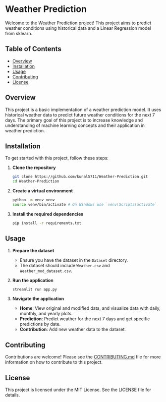 # Weather Prediction

Welcome to the Weather Prediction project! This project aims to predict weather conditions using historical data and a Linear Regression model from sklearn.

## Table of Contents
- [Overview](#overview)
- [Installation](#installation)
- [Usage](#usage)
- [Contributing](#contributing)
- [License](#license)

## Overview
This project is a basic implementation of a weather prediction model. It uses historical weather data to predict future weather conditions for the next 7 days. The primary goal of this project is to increase knowledge and understanding of machine learning concepts and their application in weather prediction.

## Installation
To get started with this project, follow these steps:

1. **Clone the repository**
    ```bash
    git clone https://github.com/kunal5711/Weather-Prediction.git
    cd Weather-Prediction
    ```

2. **Create a virtual environment**
    ```bash
    python -m venv venv
    source venv/bin/activate # On Windows use `venv\Scripts\activate`
    ```

3. **Install the required dependencies**
    ```bash
    pip install -r requirements.txt
    ```

## Usage
1. **Prepare the dataset**
    - Ensure you have the dataset in the `Dataset` directory.
    - The dataset should include `Weather.csv` and `Weather_mod_dataset.csv`.

2. **Run the application**
    ```bash
    streamlit run app.py
    ```

3. **Navigate the application**
    - **Home**: View original and modified data, and visualize data with daily, monthly, and yearly plots.
    - **Prediction**: Predict weather for the next 7 days and get specific predictions by date.
    - **Contribution**: Add new weather data to the dataset.

## Contributing
Contributions are welcome! Please see the [CONTRIBUTING.md](CONTRIBUTING.md) file for more information on how to contribute to this project.

## License
This project is licensed under the MIT License. See the LICENSE file for details.
